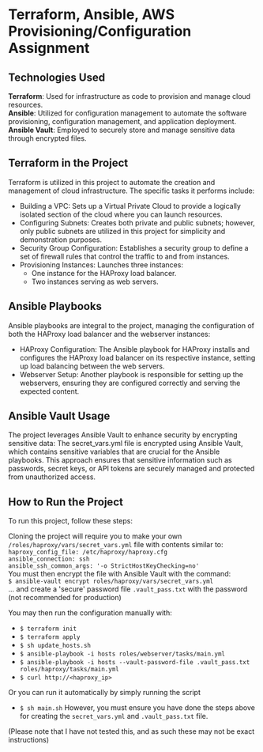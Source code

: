 # Terraform, Ansible, AWS Provisioning/Configuration Assignment

## Technologies Used
**Terraform**: Used for infrastructure as code to provision and manage cloud resources.\
**Ansible**: Utilized for configuration management to automate the software provisioning, configuration management, and application deployment.\
**Ansible Vault**: Employed to securely store and manage sensitive data through encrypted files.

## Terraform in the Project
Terraform is utilized in this project to automate the creation and management of cloud infrastructure. The specific tasks it performs include:

- Building a VPC: Sets up a Virtual Private Cloud to provide a logically isolated section of the cloud where you can launch resources.
- Configuring Subnets: Creates both private and public subnets; however, only public subnets are utilized in this project for simplicity and demonstration purposes.
- Security Group Configuration: Establishes a security group to define a set of firewall rules that control the traffic to and from instances.
- Provisioning Instances: Launches three instances:
  - One instance for the HAProxy load balancer.
  - Two instances serving as web servers.

## Ansible Playbooks
Ansible playbooks are integral to the project, managing the configuration of both the HAProxy load balancer and the webserver instances:

- HAProxy Configuration: The Ansible playbook for HAProxy installs and configures the HAProxy load balancer on its respective instance, setting up load balancing between the web servers.
- Webserver Setup: Another playbook is responsible for setting up the webservers, ensuring they are configured correctly and serving the expected content.

## Ansible Vault Usage 
The project leverages Ansible Vault to enhance security by encrypting sensitive data:
The secret_vars.yml file is encrypted using Ansible Vault, which contains sensitive variables that are crucial for the Ansible playbooks.
This approach ensures that sensitive information such as passwords, secret keys, or API tokens are securely managed and protected from unauthorized access.

## How to Run the Project
To run this project, follow these steps:

Cloning the project will require you to make your own `/roles/haproxy/vars/secret_vars.yml` file with contents similar to:
`haproxy_config_file: /etc/haproxy/haproxy.cfg`\
`ansible_connection: ssh`\
`ansible_ssh_common_args: '-o StrictHostKeyChecking=no'`\
You must then encrypt the file with Ansible Vault with the command:\
`$ ansible-vault encrypt roles/haproxy/vars/secret_vars.yml`\
... and create a 'secure' password file `.vault_pass.txt` with the password (not recommended for production)

You may then run the configuration manually with:
- `$ terraform init`
- `$ terraform apply`
- `$ sh update_hosts.sh`
- `$ ansible-playbook -i hosts roles/webserver/tasks/main.yml`
- `$ ansible-playbook -i hosts --vault-password-file .vault_pass.txt roles/haproxy/tasks/main.yml`
- `$ curl http://<haproxy_ip>`

Or you can run it automatically by simply running the script
- `$ sh main.sh`
However, you must ensure you have done the steps above for creating the `secret_vars.yml` and `.vault_pass.txt` file.

(Please note that I have not tested this, and as such these may not be exact instructions)

